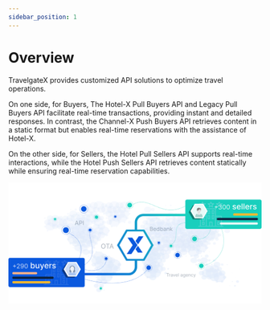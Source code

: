```yaml
---
sidebar_position: 1
---
```


# Overview

TravelgateX provides customized API solutions to optimize travel operations. 

On one side, for Buyers, The Hotel-X Pull Buyers API and Legacy Pull Buyers API facilitate real-time transactions, providing instant and detailed responses. In contrast, the Channel-X Push Buyers API retrieves content in a static format but enables real-time reservations with the assistance of Hotel-X. 

On the other side, for Sellers, the Hotel Pull Sellers API supports real-time interactions, while the Hotel Push Sellers API retrieves content statically while ensuring real-time reservation capabilities. 

![Marketplace](../../static/img/docs/marketplace_TGX.svg)